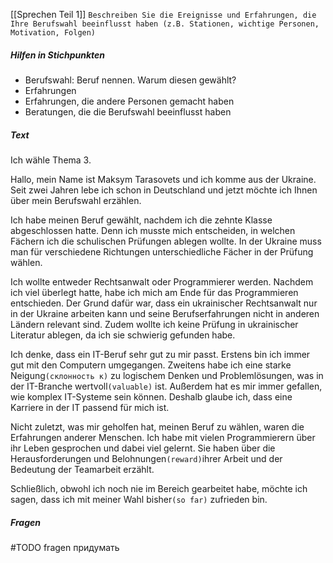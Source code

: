 [[Sprechen Teil 1]]
`Beschreiben Sie die Ereignisse und Erfahrungen, die Ihre Berufswahl beeinflusst haben (z.B. Stationen, wichtige Personen, Motivation, Folgen)`
##### Hilfen in Stichpunkten
- Berufswahl: Beruf nennen. Warum diesen gewählt?
- Erfahrungen
- Erfahrungen, die andere Personen gemacht haben
- Beratungen, die die Berufswahl beeinflusst haben
##### Text
Ich wähle Thema 3.

Hallo, mein Name ist Maksym Tarasovets und ich komme aus der Ukraine. Seit zwei Jahren lebe ich schon in Deutschland und jetzt möchte ich Ihnen über mein Berufswahl erzählen.

Ich habe meinen Beruf gewählt, nachdem ich die zehnte Klasse abgeschlossen hatte. Denn ich musste mich entscheiden, in welchen Fächern ich die schulischen Prüfungen ablegen wollte. In der Ukraine muss man für verschiedene Richtungen unterschiedliche Fächer in der Prüfung wählen.

Ich wollte entweder Rechtsanwalt oder Programmierer werden. Nachdem ich viel überlegt hatte, habe ich mich am Ende für das Programmieren entschieden. Der Grund dafür war, dass ein ukrainischer Rechtsanwalt nur in der Ukraine arbeiten kann und seine Berufserfahrungen nicht in anderen Ländern relevant sind. Zudem wollte ich keine Prüfung in ukrainischer Literatur ablegen, da ich sie schwierig gefunden habe.

Ich denke, dass ein IT-Beruf sehr gut zu mir passt. Erstens bin ich immer gut mit den Computern umgegangen. Zweitens habe ich eine starke Neigung`(склонность к)` zu logischem Denken und Problemlösungen, was in der IT-Branche wertvoll`(valuable)` ist. Außerdem hat es mir immer gefallen, wie komplex IT-Systeme sein können. Deshalb glaube ich, dass eine Karriere in der IT passend für mich ist.

Nicht zuletzt, was mir geholfen hat, meinen Beruf zu wählen, waren die Erfahrungen anderer Menschen. Ich habe mit vielen Programmierern über ihr Leben gesprochen und dabei viel gelernt. Sie haben über die Herausforderungen und Belohnungen`(reward)`ihrer Arbeit und der Bedeutung der Teamarbeit erzählt.

Schließlich, obwohl ich noch nie im Bereich gearbeitet habe, möchte ich sagen, dass ich mit meiner Wahl bisher`(so far)` zufrieden bin.
##### Fragen
#TODO fragen придумать